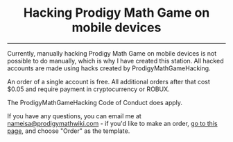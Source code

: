<h1 align="center">Hacking Prodigy Math Game on mobile devices</h1>

<hr/>

Currently, manually hacking Prodigy Math Game on mobile devices is not possible to do manually, which is why I have created this station. All hacked accounts are made using hacks created by ProdigyMathGameHacking.

An order of a single account is free. All additional orders after that cost $0.05 and require payment in cryptocurrency or ROBUX.

The ProdigyMathGameHacking Code of Conduct does apply.

If you have any questions, you can email me at nameisa@prodigymathwiki.com - if you'd like to make an order, <a href="https://github.com/NameIsA/Mobile-Device-Prodigy-Hacking/issues/new">go to this page</a>, and choose "Order" as the template.

